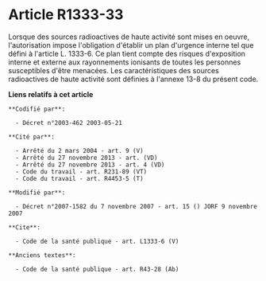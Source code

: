 # Article R1333-33

Lorsque des sources radioactives de haute activité sont mises en oeuvre, l'autorisation impose l'obligation d'établir un plan
d'urgence interne tel que défini à l'article L. 1333-6. Ce plan tient compte des risques d'exposition interne et externe aux
rayonnements ionisants de toutes les personnes susceptibles d'être menacées. Les caractéristiques des sources radioactives de
haute activité sont définies à l'annexe 13-8 du présent code.

**Liens relatifs à cet article**

	**Codifié par**:

	  - Décret n°2003-462 2003-05-21

	**Cité par**:

	  - Arrêté du 2 mars 2004 - art. 9 (V)
	  - Arrêté du 27 novembre 2013 - art. (VD)
	  - Arrêté du 27 novembre 2013 - art. 4 (VD)
	  - Code du travail - art. R231-89 (VT)
	  - Code du travail - art. R4453-5 (T)

	**Modifié par**:

	  - Décret n°2007-1582 du 7 novembre 2007 - art. 15 () JORF 9 novembre 2007

	**Cite**:

	  - Code de la santé publique - art. L1333-6 (V)

	**Anciens textes**:

	  - Code de la santé publique - art. R43-28 (Ab)
